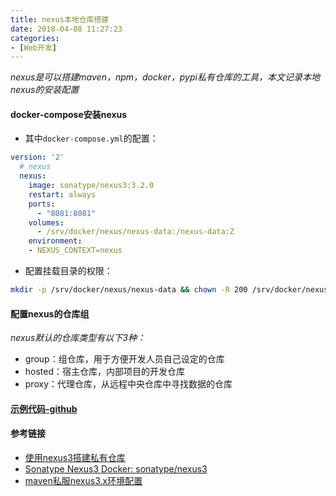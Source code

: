 ```yaml
---
title: nexus本地仓库搭建
date: 2018-04-08 11:27:23
categories: 
- [Web开发]
---
```


*nexus是可以搭建maven，npm，docker，pypi私有仓库的工具，本文记录本地nexus的安装配置*

#### docker-compose安装nexus

- 其中`docker-compose.yml`的配置：

```yaml
version: '2'
  # nexus
  nexus:
    image: sonatype/nexus3:3.2.0
    restart: always
    ports:
      - "8081:8081"
    volumes:
      - /srv/docker/nexus/nexus-data:/nexus-data:Z
    environment:
    - NEXUS_CONTEXT=nexus
```

- 配置挂载目录的权限：

```bash
mkdir -p /srv/docker/nexus/nexus-data && chown -R 200 /srv/docker/nexus/nexus-data
```

#### 配置nexus的仓库组

*nexus默认的仓库类型有以下3种：*

- group：组仓库，用于方便开发人员自己设定的仓库
- hosted：宿主仓库，内部项目的开发仓库
- proxy：代理仓库，从远程中央仓库中寻找数据的仓库

#### [示例代码-github](https://github.com/flyongrass/docker)

#### 参考链接

- [使用nexus3搭建私有仓库](https://blog.csdn.net/qq_34618853/article/details/70172116)
- [Sonatype Nexus3 Docker: sonatype/nexus3](https://github.com/sonatype/docker-nexus3)
- [maven私服nexus3.x环境配置](https://www.xncoding.com/2017/09/02/tool/nexus.html)